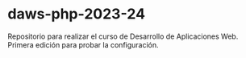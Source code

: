 # daws-php-2023-24
Repositorio para realizar el curso de Desarrollo de Aplicaciones Web.
Primera edición para probar la configuración.

